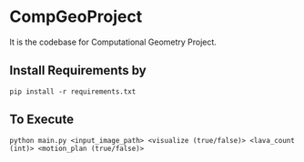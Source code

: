 # CompGeoProject
It is the codebase for Computational Geometry Project.

## Install Requirements by

```
pip install -r requirements.txt
```
## To Execute

```
python main.py <input_image_path> <visualize (true/false)> <lava_count (int)> <motion_plan (true/false)>
```
